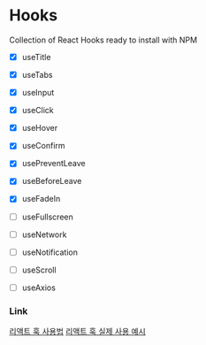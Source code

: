# Hooks

Collection of React Hooks ready to install with NPM


- [x] useTitle
   <!-- useTitle : react document의 title을 몇개의 Hooks와 함께 바꾸는 기능 -->
- [x] useTabs
   <!-- 웹사이트의 메뉴등의 탭 -->
   <!-- useTabs : 클릭한 tab에 따라 보여지는 컨텐츠가 따로 등장. -->
- [x] useInput
   <!-- input기능 -->
- [x] useClick
   <!-- 유저가 element를 클릭하는 시점을 발견 -->
- [x] useHover
   <!-- 마우스 hover감지 -->
- [x] useConfirm
   <!-- confirm 받는 기능 -->
- [x] usePreventLeave
   <!-- 유저가 저장되지않은 정보를 저장하지 않고 페이지를 벗어날 때 "아직 저장 안됐어!" 라고 확인하는 기능 -->
- [x] useBeforeLeave
   <!-- 유저가 page를 벗어나는 시점(브라우저화면에서 마우스가 벗어날 때)을 발견하고 함수를 실행하는 기능 -->
- [x] useFadeIn
   <!-- 어떤 element든 상관없이 애니메이션을 Element에 적용할 수 있는 hook제작. 서서히 페이드인 -->
- [ ] useFullscreen
   <!-- element를 풀스크린으로 만들거나 일반화면으로 -->
- [ ] useNetwork
   <!-- online offline 감지 -->
- [ ] useNotification
   <!-- notification API를 사용할 때 유저에게 알림을 보내준다. -->
- [ ] useScroll
   <!-- 스크롤동작 감지 -->
- [ ] useAxios
   <!-- HTTP requests client axios 를 위한 일종의 wrapper. axios를 둘러싸는? 기능 -->


### Link
[리액트 훅 사용법](https://youtu.be/yS-BU6eYUDE)
[리액트 훅 실제 사용 예시](https://youtu.be/sZDvByH2mNU)